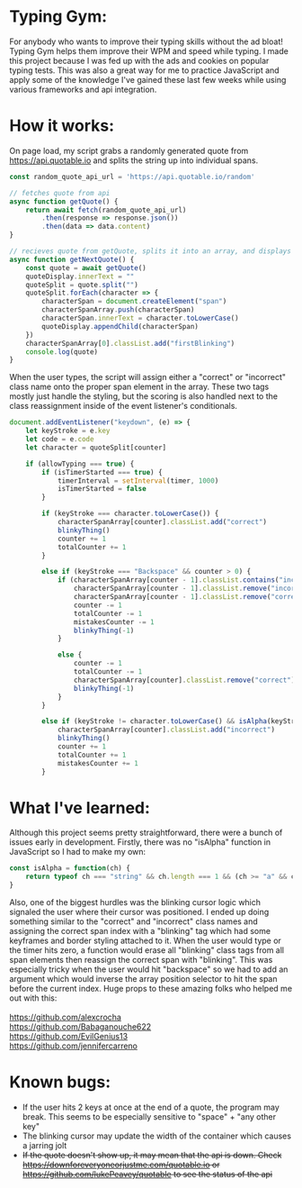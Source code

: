 # Typing Gym:
For anybody who wants to improve their typing skills without the ad bloat! Typing Gym helps them improve their WPM and speed while typing. I made this project because I was fed up with the ads and cookies on popular typing tests.
This was also a great way for me to practice JavaScript and apply some of the knowledge I've gained these last few weeks while using various frameworks and api integration.

# How it works:
On page load, my script grabs a randomly generated quote from https://api.quotable.io and splits the string up into individual spans.

``` javascript
const random_quote_api_url = 'https://api.quotable.io/random'

// fetches quote from api
async function getQuote() {
    return await fetch(random_quote_api_url)
        .then(response => response.json())
        .then(data => data.content)
}

// recieves quote from getQuote, splits it into an array, and displays each in its own span tag
async function getNextQuote() {
    const quote = await getQuote()
    quoteDisplay.innerText = ""
    quoteSplit = quote.split("")
    quoteSplit.forEach(character => {
        characterSpan = document.createElement("span")
        characterSpanArray.push(characterSpan)
        characterSpan.innerText = character.toLowerCase()
        quoteDisplay.appendChild(characterSpan)
    })
    characterSpanArray[0].classList.add("firstBlinking") 
    console.log(quote)
}
```

When the user types, the script will assign either a "correct" or "incorrect" class name onto the proper span element in the array. These two tags mostly just handle the
styling, but the scoring is also handled next to the class reassignment inside of the event listener's conditionals.

``` javascript
document.addEventListener("keydown", (e) => {
    let keyStroke = e.key
    let code = e.code
    let character = quoteSplit[counter]

    if (allowTyping === true) {
        if (isTimerStarted === true) {
            timerInterval = setInterval(timer, 1000)
            isTimerStarted = false
        }

        if (keyStroke === character.toLowerCase()) {       
            characterSpanArray[counter].classList.add("correct")
            blinkyThing()
            counter += 1
            totalCounter += 1
        }

        else if (keyStroke === "Backspace" && counter > 0) {
            if (characterSpanArray[counter - 1].classList.contains("incorrect")) {
                characterSpanArray[counter - 1].classList.remove("incorrect")
                characterSpanArray[counter - 1].classList.remove("correct")
                counter -= 1
                totalCounter -= 1
                mistakesCounter -= 1  
                blinkyThing(-1)
            }

            else {
                counter -= 1
                totalCounter -= 1
                characterSpanArray[counter].classList.remove("correct")   
                blinkyThing(-1)
            } 
        }

        else if (keyStroke != character.toLowerCase() && isAlpha(keyStroke) === true) {
            characterSpanArray[counter].classList.add("incorrect")
            blinkyThing()
            counter += 1
            totalCounter += 1
            mistakesCounter += 1
        }
```

# What I've learned:
Although this project seems pretty straightforward, there were a bunch of issues early in development. Firstly, there was no "isAlpha" function in JavaScript so I had to
make my own: 

``` javascript 
const isAlpha = function(ch) {
    return typeof ch === "string" && ch.length === 1 && (ch >= "a" && ch <= "z" || ch >= "A" && ch <= "Z");
}
```

Also, one of the biggest hurdles was the blinking cursor logic which signaled the user where their cursor was positioned. I ended up doing something similar to the
"correct" and "incorrect" class names and assigning the correct span index with a "blinking" tag which had some keyframes and border styling attached to it. When the user would type or the timer hits zero, a function would erase all "blinking" class tags from all span elements
then reassign the correct span with "blinking". This was especially tricky when the user would hit "backspace" so we had to add an argument which would inverse the array position selector to hit the span before the current index.
Huge props to these amazing folks who helped me out with this: <br> <br>
https://github.com/alexcrocha <br>
https://github.com/Babaganouche622 <br>
https://github.com/EvilGenius13 <br>
https://github.com/jennifercarreno

# Known bugs:
- If the user hits 2 keys at once at the end of a quote, the program may break. This seems to be especially sensitive to "space" + "any other key"
- The blinking cursor may update the width of the container which causes a jarring jolt
- ~~If the quote doesn't show up, it may mean that the api is down. Check https://downforeveryoneorjustme.com/quotable.io or https://github.com/lukePeavey/quotable to see the status of the api~~

